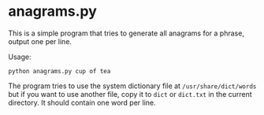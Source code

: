# anagrams.py

This is a simple program that tries to generate all anagrams for a
phrase, output one per line.

Usage:

    python anagrams.py cup of tea

The program tries to use the system dictionary file at
`/usr/share/dict/words` but if you want to use another file, copy it to
`dict` or `dict.txt` in the current directory. It should contain one
word per line.
